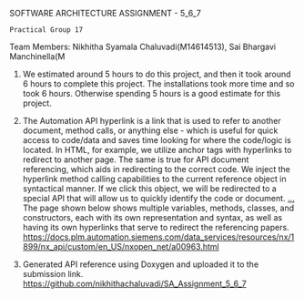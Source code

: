 SOFTWARE ARCHITECTURE ASSIGNMENT - 5_6_7

    Practical Group 17
    
Team Members: Nikhitha Syamala Chaluvadi(M14614513), Sai Bhargavi Manchinella(M

  1. We estimated around 5 hours to do this project, and then it took around 6 hours to complete this project. The installations took more time and so took 6 hours. Otherwise spending 5 hours is a good estimate for this project.
  2. The Automation API hyperlink is a link that is used to refer to another document, method calls, or anything else - which is useful for quick access to code/data and saves time looking for where the code/logic is located.
In HTML, for example, we utilize anchor tags with hyperlinks to redirect to another page. The same is true for API document referencing, which aids in redirecting to the correct code. We inject the hyperlink method calling capabilities to the current reference object in syntactical manner. If we click this object, we will be redirected to a special API that will allow us to quickly identify the code or document.
  <a HREF="reference_page_or_code">...</a>
  The page shown below shows multiple variables, methods, classes, and constructors, each with its own representation and syntax, as well as having its own hyperlinks that serve to redirect the referencing papers.
  https://docs.plm.automation.siemens.com/data_services/resources/nx/1899/nx_api/custom/en_US/nxopen_net/a00963.html

  3. Generated API reference using Doxygen and uploaded it to the submission link.
   https://github.com/nikhithachaluvadi/SA_Assignment_5_6_7
  
